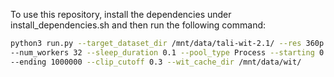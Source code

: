 
To use this repository, install the dependencies under install_dependencies.sh and then run the following command:

```bash
python3 run.py --target_dataset_dir /mnt/data/tali-wit-2.1/ --res 360p \
--num_workers 32 --sleep_duration 0.1 --pool_type Process --starting 0 \
--ending 1000000 --clip_cutoff 0.3 --wit_cache_dir /mnt/data/wit/
```
